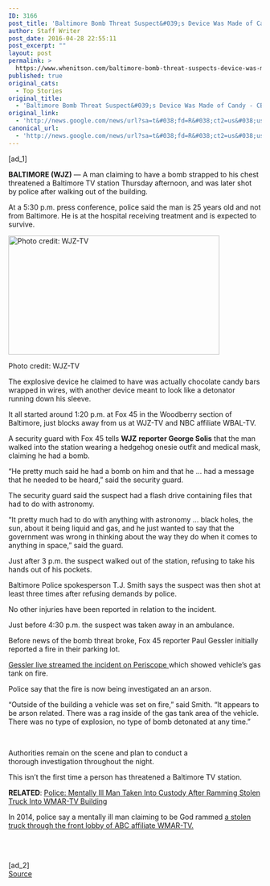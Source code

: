 ```yaml
---
ID: 3166
post_title: 'Baltimore Bomb Threat Suspect&#039;s Device Was Made of Candy &#8211; CBS Local'
author: Staff Writer
post_date: 2016-04-28 22:55:11
post_excerpt: ""
layout: post
permalink: >
  https://www.whenitson.com/baltimore-bomb-threat-suspects-device-was-made-of-candy-cbs-local/
published: true
original_cats:
  - Top Stories
original_title:
  - 'Baltimore Bomb Threat Suspect&#039;s Device Was Made of Candy - CBS Local'
original_link:
  - 'http://news.google.com/news/url?sa=t&#038;fd=R&#038;ct2=us&#038;usg=AFQjCNH8e91X3udZ9rkbq5sg5vfpqQe1EQ&#038;clid=c3a7d30bb8a4878e06b80cf16b898331&#038;cid=52779096811670&#038;ei=zpQiV4jTG4O0wAG3mru4Cg&#038;url=http://baltimore.cbslocal.com/2016/04/28/baltimore-tv-station-evacuation-after-bomb-threat/'
canonical_url:
  - 'http://news.google.com/news/url?sa=t&#038;fd=R&#038;ct2=us&#038;usg=AFQjCNH8e91X3udZ9rkbq5sg5vfpqQe1EQ&#038;clid=c3a7d30bb8a4878e06b80cf16b898331&#038;cid=52779096811670&#038;ei=zpQiV4jTG4O0wAG3mru4Cg&#038;url=http://baltimore.cbslocal.com/2016/04/28/baltimore-tv-station-evacuation-after-bomb-threat/'
---
```

 [ad_1]
<br><div readability="93.96971990916">
					
<!-- AddThis Button Begin -->
<p><strong>BALTIMORE (WJZ)</strong> — A man claiming to have a bomb strapped to his chest threatened a Baltimore TV station Thursday afternoon, and was later shot by police after walking out of the building.</p>
<p>At a 5:30 p.m. press conference, police said the man is 25 years old and not from Baltimore. He is at the hospital receiving treatment and is expected to survive.</p>
<div id="attachment_592093" style="width: 430px" class="wp-caption alignnone"><img class="size-large wp-image-592093" src="http://www.whenitson.com/wp-content/uploads/2016/04/Baltimore-Bomb-Threat-Suspect039s-Device-Was-Made-of-Candy-CBS-Local.jpg" alt="Photo credit: WJZ-TV" width="420" height="236" title="Baltimore Bomb Threat Suspects Device Was Made of Candy"/><p class="wp-caption-text">Photo credit: WJZ-TV</p></div>
<p>The explosive device he claimed to have was actually chocolate candy bars wrapped in wires, with another device meant to look like a detonator running down his sleeve.</p>
<p>It all started around 1:20 p.m. at Fox 45 in the Woodberry section of Baltimore, just blocks away from us at WJZ-TV and NBC affiliate WBAL-TV.</p>
<p>A security guard with Fox 45 tells <strong>WJZ</strong> <strong>reporter George Solis</strong> that the man walked into the station wearing a hedgehog onesie outfit and medical mask, claiming he had a bomb.</p>
<p>“He pretty much said he had a bomb on him and that he … had a message that he needed to be heard,” said the security guard.</p>
<p>The security guard said the suspect had a flash drive containing files that had to do with astronomy.</p>

<p>“It pretty much had to do with anything with astronomy … black holes, the sun, about it being liquid and gas, and he just wanted to say that the government was wrong in thinking about the way they do when it comes to anything in space,” said the guard.</p>
<p>Just after 3 p.m. the suspect walked out of the station, refusing to take his hands out of his pockets.</p>
<p>Baltimore Police spokesperson T.J. Smith says the suspect was then shot at least three times after refusing demands by police.</p>

<p>No other injuries have been reported in relation to the incident.</p>
<p>Just before 4:30 p.m. the suspect was taken away in an ambulance.</p>
<p>Before news of the bomb threat broke, Fox 45 reporter Paul Gessler initially reported a fire in their parking lot.</p>
<p><a href="https://www.periscope.tv/w/afDtojExMzg5MDR8MU9kS3JReWVabXF4WN99Fjz4BcfZvyFldIyIns5zGMhrAw_RoEQgP2QXROb1">Gessler live streamed the incident on Periscope </a>which showed vehicle’s gas tank on fire.</p>
<p>Police say that the fire is now being investigated an an arson.</p>
<p>“Outside of the building a vehicle was set on fire,” said Smith. “It appears to be arson related. There was a rag inside of the gas tank area of the vehicle. There was no type of explosion, no type of bomb detonated at any time.”</p>

<p> </p>
<p>Authorities remain on the scene and plan to conduct a thorough investigation throughout the night.</p>
<p>This isn’t the first time a person has threatened a Baltimore TV station.</p>
<p><strong>RELATED</strong>: <a href="http://baltimore.cbslocal.com/2014/05/13/man-rams-into-wmar-tvs-front-lobby-suspect-barricaded-inside/">Police: Mentally Ill Man Taken Into Custody After Ramming Stolen Truck Into WMAR-TV Building</a></p>
<p>In 2014, police say a mentally ill man claiming to be God rammed <a href="http://baltimore.cbslocal.com/2014/05/13/man-rams-into-wmar-tvs-front-lobby-suspect-barricaded-inside/">a stolen truck through the front lobby of ABC affiliate WMAR-TV.</a></p>
<p> </p>
				</div>
<br>[ad_2]
<br><a href="http://news.google.com/news/url?sa=t&#038;fd=R&#038;ct2=us&#038;usg=AFQjCNH8e91X3udZ9rkbq5sg5vfpqQe1EQ&#038;clid=c3a7d30bb8a4878e06b80cf16b898331&#038;cid=52779096811670&#038;ei=zpQiV4jTG4O0wAG3mru4Cg&#038;url=http://baltimore.cbslocal.com/2016/04/28/baltimore-tv-station-evacuation-after-bomb-threat/">Source </a>